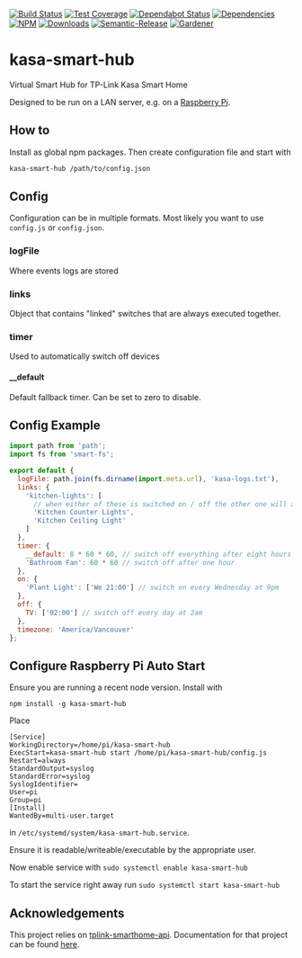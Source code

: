 [![Build Status](https://circleci.com/gh/blackflux/kasa-smart-hub.png?style=shield)](https://circleci.com/gh/blackflux/kasa-smart-hub)
[![Test Coverage](https://img.shields.io/coveralls/blackflux/kasa-smart-hub/master.svg)](https://coveralls.io/github/blackflux/kasa-smart-hub?branch=master)
[![Dependabot Status](https://api.dependabot.com/badges/status?host=github&repo=blackflux/kasa-smart-hub)](https://dependabot.com)
[![Dependencies](https://david-dm.org/blackflux/kasa-smart-hub/status.svg)](https://david-dm.org/blackflux/kasa-smart-hub)
[![NPM](https://img.shields.io/npm/v/kasa-smart-hub.svg)](https://www.npmjs.com/package/kasa-smart-hub)
[![Downloads](https://img.shields.io/npm/dt/kasa-smart-hub.svg)](https://www.npmjs.com/package/kasa-smart-hub)
[![Semantic-Release](https://github.com/blackflux/js-gardener/blob/master/assets/icons/semver.svg)](https://github.com/semantic-release/semantic-release)
[![Gardener](https://github.com/blackflux/js-gardener/blob/master/assets/badge.svg)](https://github.com/blackflux/js-gardener)

# kasa-smart-hub

Virtual Smart Hub for TP-Link Kasa Smart Home

Designed to be run on a LAN server, e.g. on a [Raspberry Pi](https://en.wikipedia.org/wiki/Raspberry_Pi).

## How to

Install as global npm packages. Then create configuration file and start with

```sh
kasa-smart-hub /path/to/config.json
```

## Config

Configuration can be in multiple formats. Most likely you want to use `config.js` or `config.json`.

### logFile

Where events logs are stored

### links

Object that contains "linked" switches that are always executed together.

### timer

Used to automatically switch off devices

#### __default

Default fallback timer. Can be set to zero to disable.

## Config Example

```js
import path from 'path';
import fs from 'smart-fs';

export default {
  logFile: path.join(fs.dirname(import.meta.url), 'kasa-logs.txt'),
  links: {
    'kitchen-lights': [
      // when either of these is switched on / off the other one will also switch on / off
      'Kitchen Counter Lights',
      'Kitchen Ceiling Light'
    ]
  },
  timer: {
    __default: 8 * 60 * 60, // switch off everything after eight hours
    'Bathroom Fan': 60 * 60 // switch off after one hour
  },
  on: {
    'Plant Light': ['We 21:00'] // switch on every Wednesday at 9pm
  },
  off: {
    TV: ['02:00'] // switch off every day at 2am
  },
  timezone: 'America/Vancouver'
};
```

## Configure Raspberry Pi Auto Start

Ensure you are running a recent node version. Install with

`npm install -g kasa-smart-hub`

Place

```
[Service]
WorkingDirectory=/home/pi/kasa-smart-hub
ExecStart=kasa-smart-hub start /home/pi/kasa-smart-hub/config.js
Restart=always
StandardOutput=syslog
StandardError=syslog
SyslogIdentifier=
User=pi
Group=pi
[Install]
WantedBy=multi-user.target
```

in `/etc/systemd/system/kasa-smart-hub.service`.

Ensure it is readable/writeable/executable by the appropriate user.

Now enable service with `sudo systemctl enable kasa-smart-hub`

To start the service right away run `sudo systemctl start kasa-smart-hub`

## Acknowledgements

This project relies on [tplink-smarthome-api](https://github.com/plasticrake/tplink-smarthome-api). Documentation for that project can be found [here](https://freesoft.dev/program/63196852#startDiscovery).
